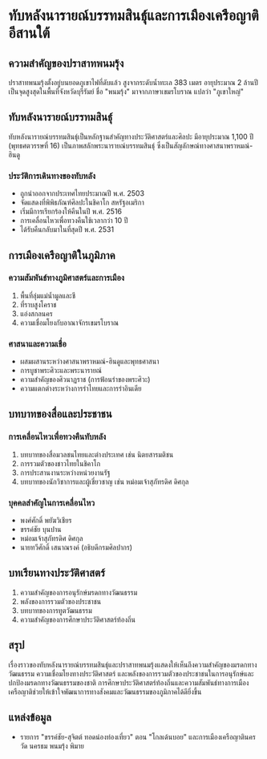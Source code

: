 # ทับหลังนารายณ์บรรทมสินธุ์และการเมืองเครือญาติอีสานใต้

## ความสำคัญของปราสาทพนมรุ้ง

ปราสาทพนมรุ้งตั้งอยู่บนยอดภูเขาไฟที่ดับแล้ว สูงจากระดับน้ำทะเล 383 เมตร อายุประมาณ 2 ล้านปี เป็นจุดสูงสุดในพื้นที่จังหวัดบุรีรัมย์ ชื่อ "พนมรุ้ง" มาจากภาษาเขมรโบราณ แปลว่า "ภูเขาใหญ่"

## ทับหลังนารายณ์บรรทมสินธุ์

ทับหลังนารายณ์บรรทมสินธุ์เป็นหลักฐานสำคัญทางประวัติศาสตร์และศิลปะ มีอายุประมาณ 1,100 ปี (พุทธศตวรรษที่ 16) เป็นภาพสลักพระนารายณ์บรรทมสินธุ์ ซึ่งเป็นสัญลักษณ์ทางศาสนาพราหมณ์-ฮินดู

### ประวัติการเดินทางของทับหลัง
- ถูกนำออกจากประเทศไทยประมาณปี พ.ศ. 2503
- จัดแสดงที่พิพิธภัณฑ์ศิลปะในชิคาโก สหรัฐอเมริกา
- เริ่มมีการเรียกร้องให้คืนในปี พ.ศ. 2516
- การเคลื่อนไหวเพื่อทวงคืนใช้เวลากว่า 10 ปี
- ได้รับคืนกลับมาในที่สุดปี พ.ศ. 2531

## การเมืองเครือญาติในภูมิภาค

### ความสัมพันธ์ทางภูมิศาสตร์และการเมือง
1. พื้นที่ลุ่มแม่น้ำมูลและชี
2. ที่ราบสูงโคราช
3. แอ่งสกลนคร
4. ความเชื่อมโยงกับอาณาจักรเขมรโบราณ

### ศาสนาและความเชื่อ
- ผสมผสานระหว่างศาสนาพราหมณ์-ฮินดูและพุทธศาสนา
- การบูชาพระศิวะและพระนารายณ์
- ความสำคัญของศิวนาฏราช (การฟ้อนรำของพระศิวะ)
- ความแตกต่างระหว่างการรำไทยและการรำอินเดีย

## บทบาทของสื่อและประชาชน

### การเคลื่อนไหวเพื่อทวงคืนทับหลัง
1. บทบาทของสื่อมวลชนไทยและต่างประเทศ เช่น นิตยสารมติชน
2. การรวมตัวของชาวไทยในชิคาโก
3. การประสานงานระหว่างหน่วยงานรัฐ
4. บทบาทของนักวิชาการและผู้เชี่ยวชาญ เช่น หม่อมเจ้าสุภัทรดิศ ดิศกุล

### บุคคลสำคัญในการเคลื่อนไหว
- พงศ์ศักดิ์ พยัฆวิเชียร
- ขรรค์ชัย บุนปาน
- หม่อมเจ้าสุภัทรดิศ ดิศกุล
- นายทวีศักดิ์ เสนาณรงค์ (อธิบดีกรมศิลปากร)

## บทเรียนทางประวัติศาสตร์

1. ความสำคัญของการอนุรักษ์มรดกทางวัฒนธรรม
2. พลังของการรวมตัวของประชาชน
3. บทบาทของการทูตวัฒนธรรม
4. ความสำคัญของการศึกษาประวัติศาสตร์ท้องถิ่น

## สรุป

เรื่องราวของทับหลังนารายณ์บรรทมสินธุ์และปราสาทพนมรุ้งแสดงให้เห็นถึงความสำคัญของมรดกทางวัฒนธรรม ความเชื่อมโยงทางประวัติศาสตร์ และพลังของการรวมตัวของประชาชนในการอนุรักษ์และปกป้องมรดกทางวัฒนธรรมของชาติ การศึกษาประวัติศาสตร์ท้องถิ่นและความสัมพันธ์ทางการเมืองเครือญาติช่วยให้เข้าใจพัฒนาการทางสังคมและวัฒนธรรมของภูมิภาคได้ดียิ่งขึ้น

## แหล่งข้อมูล
- รายการ "ขรรค์ชัย-สุจิตต์ ทอดน่องท่องเที่ยว" ตอน "โกลเด้นบอย" และการเมืองเครือญาตินครวัด นครธม พนมรุ้ง พิมาย